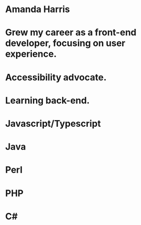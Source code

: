 # Amanda Harris
# Grew my career as a front-end developer, focusing on user experience.
# Accessibility advocate.
# Learning back-end.
# Javascript/Typescript
# Java
# Perl
# PHP
# C#
